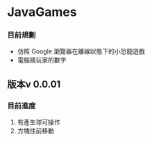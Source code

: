 # JavaGames 
### 目前規劃

* 仿照 Google 瀏覽器在離線狀態下的小恐龍遊戲
* 電腦猜玩家的數字

## 版本v 0.0.01
### 目前進度
1. 有產生球可操作
2. 方塊往前移動
